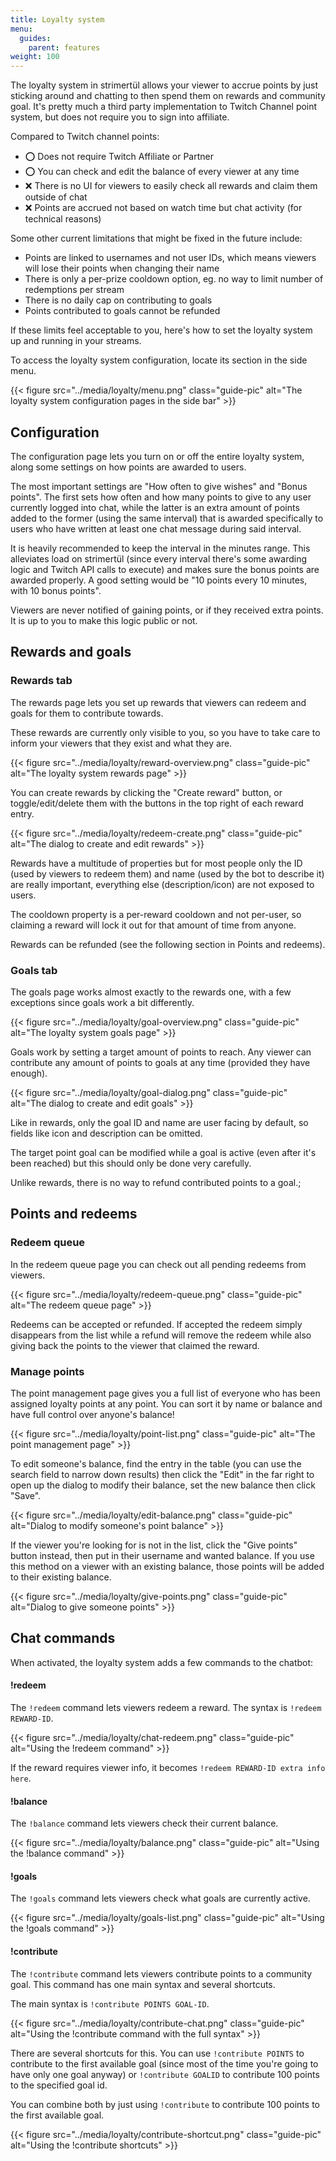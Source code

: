 ```yaml
---
title: Loyalty system
menu:
  guides:
    parent: features
weight: 100
---
```


The loyalty system in strimertül allows your viewer to accrue points by just sticking around and chatting to then spend them on rewards and community goal. It's pretty much a third party implementation to Twitch Channel point system, but does not require you to sign into affiliate.

Compared to Twitch channel points:

- ⭕ Does not require Twitch Affiliate or Partner
- ⭕ You can check and edit the balance of every viewer at any time
- ❌ There is no UI for viewers to easily check all rewards and claim them outside of chat
- ❌ Points are accrued not based on watch time but chat activity (for technical reasons)

Some other current limitations that might be fixed in the future include:

- Points are linked to usernames and not user IDs, which means viewers will lose their points when changing their name
- There is only a per-prize cooldown option, eg. no way to limit number of redemptions per stream
- There is no daily cap on contributing to goals
- Points contributed to goals cannot be refunded

If these limits feel acceptable to you, here's how to set the loyalty system up and running in your streams.

To access the loyalty system configuration, locate its section in the side menu.

{{< figure src="../media/loyalty/menu.png" class="guide-pic" alt="The loyalty system configuration pages in the side bar" >}}

## Configuration

The configuration page lets you turn on or off the entire loyalty system, along some settings on how points are awarded to users.

The most important settings are "How often to give wishes" and "Bonus points". The first sets how often and how many points to give to any user currently logged into chat, while the latter is an extra amount of points added to the former (using the same interval) that is awarded specifically to users who have written at least one chat message during said interval.

It is heavily recommended to keep the interval in the minutes range. This alleviates load on strimertül (since every interval there's some awarding logic and Twitch API calls to execute) and makes sure the bonus points are awarded properly. A good setting would be "10 points every 10 minutes, with 10 bonus points".

Viewers are never notified of gaining points, or if they received extra points. It is up to you to make this logic public or not.

## Rewards and goals

### Rewards tab

The rewards page lets you set up rewards that viewers can redeem and goals for them to contribute towards.

These rewards are currently only visible to you, so you have to take care to inform your viewers that they exist and what they are.

{{< figure src="../media/loyalty/reward-overview.png" class="guide-pic" alt="The loyalty system rewards page" >}}

You can create rewards by clicking the "Create reward" button, or toggle/edit/delete them with the buttons in the top right of each reward entry.

{{< figure src="../media/loyalty/redeem-create.png" class="guide-pic" alt="The dialog to create and edit rewards" >}}

Rewards have a multitude of properties but for most people only the ID (used by viewers to redeem them) and name (used by the bot to describe it) are really important, everything else (description/icon) are not exposed to users.

The cooldown property is a per-reward cooldown and not per-user, so claiming a reward will lock it out for that amount of time from anyone.

Rewards can be refunded (see the following section in Points and redeems).

### Goals tab

The goals page works almost exactly to the rewards one, with a few exceptions since goals work a bit differently.

{{< figure src="../media/loyalty/goal-overview.png" class="guide-pic" alt="The loyalty system goals page" >}}

Goals work by setting a target amount of points to reach. Any viewer can contribute any amount of points to goals at any time (provided they have enough).

{{< figure src="../media/loyalty/goal-dialog.png" class="guide-pic" alt="The dialog to create and edit goals" >}}

Like in rewards, only the goal ID and name are user facing by default, so fields like icon and description can be omitted.

The target point goal can be modified while a goal is active (even after it's been reached) but this should only be done very carefully.

Unlike rewards, there is no way to refund contributed points to a goal.;

## Points and redeems

### Redeem queue

In the redeem queue page you can check out all pending redeems from viewers.

{{< figure src="../media/loyalty/redeem-queue.png" class="guide-pic" alt="The redeem queue page" >}}

Redeems can be accepted or refunded. If accepted the redeem simply disappears from the list while a refund will remove the redeem while also giving back the points to the viewer that claimed the reward.

### Manage points

The point management page gives you a full list of everyone who has been assigned loyalty points at any point. You can sort it by name or balance and have full control over anyone's balance!

{{< figure src="../media/loyalty/point-list.png" class="guide-pic" alt="The point management page" >}}

To edit someone's balance, find the entry in the table (you can use the search field to narrow down results) then click the "Edit" in the far right to open up the dialog to modify their balance, set the new balance then click "Save".

{{< figure src="../media/loyalty/edit-balance.png" class="guide-pic" alt="Dialog to modify someone's point balance" >}}

If the viewer you're looking for is not in the list, click the "Give points" button instead, then put in their username and wanted balance. If you use this method on a viewer with an existing balance, those points will be added to their existing balance.

{{< figure src="../media/loyalty/give-points.png" class="guide-pic" alt="Dialog to give someone points" >}}

## Chat commands

When activated, the loyalty system adds a few commands to the chatbot:

#### !redeem

The `!redeem` command lets viewers redeem a reward. The syntax is `!redeem REWARD-ID`.

{{< figure src="../media/loyalty/chat-redeem.png" class="guide-pic" alt="Using the !redeem command" >}}

If the reward requires viewer info, it becomes `!redeem REWARD-ID extra info here`.

#### !balance

The `!balance` command lets viewers check their current balance.

{{< figure src="../media/loyalty/balance.png" class="guide-pic" alt="Using the !balance command" >}}

#### !goals

The `!goals` command lets viewers check what goals are currently active.

{{< figure src="../media/loyalty/goals-list.png" class="guide-pic" alt="Using the !goals command" >}}

#### !contribute

The `!contribute` command lets viewers contribute points to a community goal. This command has one main syntax and several shortcuts.

The main syntax is `!contribute POINTS GOAL-ID`.

{{< figure src="../media/loyalty/contribute-chat.png" class="guide-pic" alt="Using the !contribute command with the full syntax" >}}

There are several shortcuts for this. You can use `!contribute POINTS` to contribute to the first available goal (since most of the time you're going to have only one goal anyway) or `!contribute GOALID` to contribute 100 points to the specified goal id.

You can combine both by just using `!contribute` to contribute 100 points to the first available goal.

{{< figure src="../media/loyalty/contribute-shortcut.png" class="guide-pic" alt="Using the !contribute shortcuts" >}}
